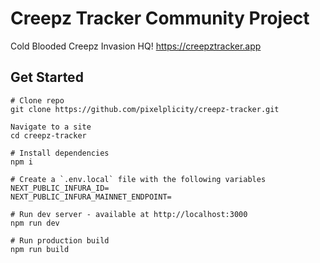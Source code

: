 # Creepz Tracker Community Project

Cold Blooded Creepz Invasion HQ!
https://creepztracker.app

## Get Started

```
# Clone repo
git clone https://github.com/pixelplicity/creepz-tracker.git

Navigate to a site
cd creepz-tracker

# Install dependencies
npm i

# Create a `.env.local` file with the following variables
NEXT_PUBLIC_INFURA_ID=
NEXT_PUBLIC_INFURA_MAINNET_ENDPOINT=

# Run dev server - available at http://localhost:3000
npm run dev

# Run production build
npm run build
```
